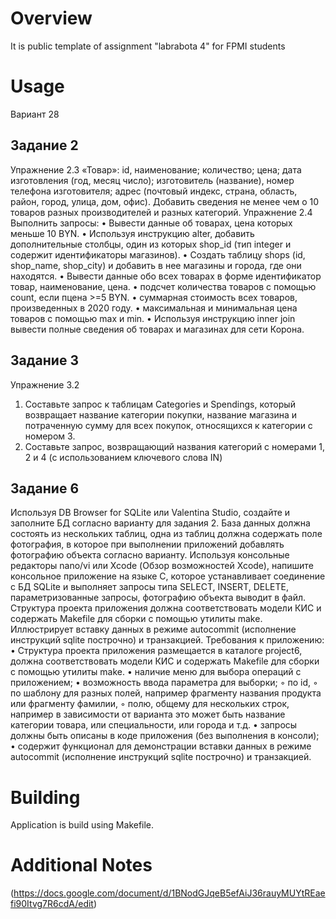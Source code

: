 # Overview

It is public template of assignment "labrabota 4" for FPMI students

# Usage

Вариант 28 

## Задание 2

Упражнение 2.3
«Товар»: id, наименование; количество; цена; дата изготовления (год, месяц число); изготовитель (название), номер телефона изготовителя; адрес (почтовый индекс, страна, область, район, город, улица, дом, офис).
Добавить сведения не менее чем о 10 товаров разных производителей и разных категорий.
Упражнение 2.4
Выполнить запросы:
• Вывести данные об товарах, цена которых меньше 10 BYN.
• Используя инструкцию alter, добавить дополнительные столбцы, один из
которых shop_id (тип integer и содержит идентификаторы магазинов).
• Создать таблицу shops (id, shop_name, shop_city) и добавить в нее магазины и
города, где они находятся.
• Вывести данные обо всех товарах в форме идентификатор товар,
наименование, цена.
• подсчет количества товаров с помощью count, если пцена >=5 BYN.
• суммарная стоимость всех товаров, произведенных в 2020 году.
• максимальная и минимальная цена товаров с помощью max и min.
• Используя инструкцию inner join вывести полные сведения об товарах и
магазинах для сети Корона.

## Задание 3

Упражнение 3.2
1. Составьте запрос к таблицам Categories и Spendings, который возвращает название категории покупки, название магазина и потраченную сумму для всех покупок, относящихся к категории с номером 3.
2. Составьте запрос, возвращающий названия категорий с номерами 1, 2 и 4 (с использованием ключевого слова IN)

## Задание 6

Используя DB Browser for SQLite или Valentina Studio, создайте и заполните БД согласно варианту для задания 2. База данных должна состоять из нескольких таблиц, одна из таблиц должна содержать поле фотография, в которое при выполнении приложений добавлять фотографию объекта согласно варианту. Используя консольные редакторы nano/vi или Xcode (Обзор возможностей Xcode), напишите консольное приложение на языке C, которое устанавливает соединение с БД SQLite и выполняет запросы типа SELECT, INSERT, DELETE, параметризованные запросы, фотографию объекта выводит в файл. Структура проекта приложения должна соответствовать модели КИС и содержать Makefile для сборки с помощью утилиты make. Иллюстрирует вставку данных в режиме autocommit (исполнение инструкций sqlite построчно) и транзакцией. Требования к приложению: • Структура проекта приложения размещается в каталоге project6, должна соответствовать модели КИС и содержать Makefile для сборки с помощью утилиты make. • наличие меню для выбора операций с приложением; • возможность ввода параметра для выборки; ◦ по id, ◦ по шаблону для разных полей, например фрагменту названия продукта или фрагменту фамилии, ◦ полю, общему для нескольких строк, например в зависимости от варианта это может быть название категории товара, или специальности, или города и т.д. • запросы должны быть описаны в коде приложения (без выполнения в консоли); • содержит функционал для демонстрации вставки данных в режиме autocommit (исполнение инструкций sqlite построчно) и транзакцией.

# Building

Application is build using Makefile.

# Additional Notes
(https://docs.google.com/document/d/1BNodGJqeB5efAiJ36rauyMUYtREaefi90Itvg7R6cdA/edit)
